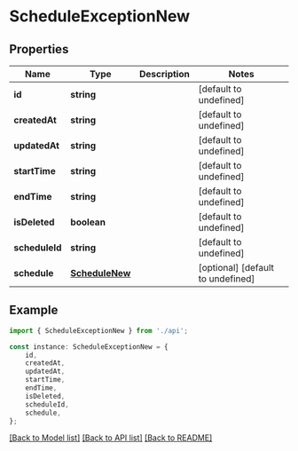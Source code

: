 # ScheduleExceptionNew


## Properties

Name | Type | Description | Notes
------------ | ------------- | ------------- | -------------
**id** | **string** |  | [default to undefined]
**createdAt** | **string** |  | [default to undefined]
**updatedAt** | **string** |  | [default to undefined]
**startTime** | **string** |  | [default to undefined]
**endTime** | **string** |  | [default to undefined]
**isDeleted** | **boolean** |  | [default to undefined]
**scheduleId** | **string** |  | [default to undefined]
**schedule** | [**ScheduleNew**](ScheduleNew.md) |  | [optional] [default to undefined]

## Example

```typescript
import { ScheduleExceptionNew } from './api';

const instance: ScheduleExceptionNew = {
    id,
    createdAt,
    updatedAt,
    startTime,
    endTime,
    isDeleted,
    scheduleId,
    schedule,
};
```

[[Back to Model list]](../README.md#documentation-for-models) [[Back to API list]](../README.md#documentation-for-api-endpoints) [[Back to README]](../README.md)
